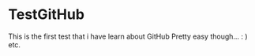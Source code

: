 TestGitHub
==========

This is the first test that i have learn about GitHub
Pretty easy though...
: ) etc.
